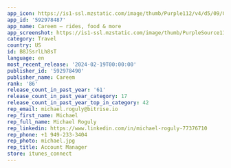 ```yaml
---
app_icon: https://is1-ssl.mzstatic.com/image/thumb/Purple112/v4/d5/09/02/d5090299-1c9c-eed6-8422-f219bbdbba6f/SuperAppIcon-0-0-1x_U007emarketing-0-5-0-85-220.png/1024x1024bb.png
app_id: '592978487'
app_name: Careem – rides, food & more
app_screenshot: https://is1-ssl.mzstatic.com/image/thumb/PurpleSource116/v4/ad/11/a2/ad11a224-df39-8f3b-d248-a9eed76ed4a5/f3d33f6b-7e4f-45a8-8242-ae84173ae0a3_ASO_Refresh_6.5_Frame_01.jpg/1284x2778bb.png
category: Travel
country: US
id: B8JSsrlLh8sT
language: en
most_recent_release: '2024-02-19T00:00:00'
publisher_id: '592978490'
publisher_name: Careem
rank: '86'
release_count_in_past_year: '61'
release_count_in_past_year_category: 17
release_count_in_past_year_top_in_category: 42
rep_email: michael.roguly@bitrise.io
rep_first_name: Michael
rep_full_name: Michael Roguly
rep_linkedin: https://www.linkedin.com/in/michael-roguly-77376710
rep_phone: +1 949-233-3404
rep_photo: michael.jpg
rep_title: Account Manager
store: itunes_connect
---
```

